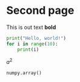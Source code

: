 # Second page

This is out text **bold**


```python
print("Hello, world!")
for i in range(10):
    print(i)
```

$a^2$

`numpy.array()`
